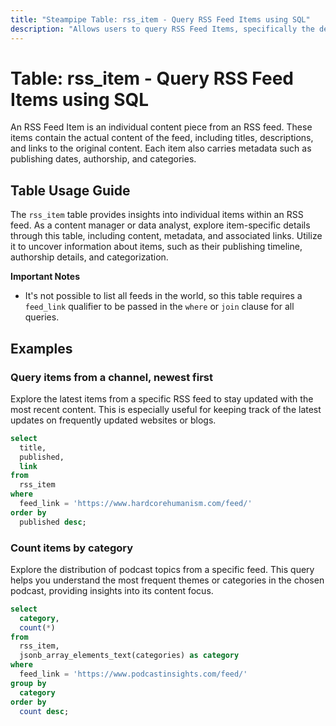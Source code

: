 ```yaml
---
title: "Steampipe Table: rss_item - Query RSS Feed Items using SQL"
description: "Allows users to query RSS Feed Items, specifically the details of each item, providing insights into the content and metadata of RSS feeds."
---
```


# Table: rss_item - Query RSS Feed Items using SQL

An RSS Feed Item is an individual content piece from an RSS feed. These items contain the actual content of the feed, including titles, descriptions, and links to the original content. Each item also carries metadata such as publishing dates, authorship, and categories.

## Table Usage Guide

The `rss_item` table provides insights into individual items within an RSS feed. As a content manager or data analyst, explore item-specific details through this table, including content, metadata, and associated links. Utilize it to uncover information about items, such as their publishing timeline, authorship details, and categorization.

**Important Notes**
- It's not possible to list all feeds in the world, so this table requires a `feed_link` qualifier to be passed in the `where` or `join` clause for all queries.

## Examples

### Query items from a channel, newest first
Explore the latest items from a specific RSS feed to stay updated with the most recent content. This is especially useful for keeping track of the latest updates on frequently updated websites or blogs.

```sql
select
  title,
  published,
  link
from
  rss_item
where
  feed_link = 'https://www.hardcorehumanism.com/feed/'
order by
  published desc;
```

### Count items by category
Explore the distribution of podcast topics from a specific feed. This query helps you understand the most frequent themes or categories in the chosen podcast, providing insights into its content focus.

```sql
select
  category,
  count(*)
from
  rss_item,
  jsonb_array_elements_text(categories) as category
where
  feed_link = 'https://www.podcastinsights.com/feed/'
group by
  category
order by
  count desc;
```
